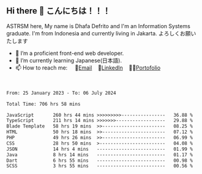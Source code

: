 ## Hi there 👋 こんにちは！！！
ASTRSM here, My name is Dhafa Defrito and I'm an Information Systems graduate. I'm from Indonesia and currently living in Jakarta. よろしくお願いたします

- 🔭 I’m a proficient front-end web developer.
- 🌱 I’m currently learning Japanese(日本語).
- 📫 How to reach me: &nbsp;&nbsp;&nbsp;&nbsp;📧[Email](ddefrito@gmail.com)&nbsp;&nbsp;&nbsp;&nbsp;💼[LinkedIn](https://www.linkedin.com/in/dhafa-defrita-rama-yudistira-9357a9229/)&nbsp;&nbsp;&nbsp;&nbsp;👨‍🎨[Portofolio](https://ddefrito.vercel.app/)
<br>
<!-- <p align="left">
<a href="https://github.com/ASTRSM">
  <img height="180em" src="https://github-readme-stats-eight-theta.vercel.app/api?username=ASTRSM&show_icons=true&theme=dracula&include_all_commits=true&count_private=true"/>
  <img height="180em" src="https://github-readme-stats-eight-theta.vercel.app/api/top-langs/?username=ASTRSM&layout=compact&langs_count=8&theme=dracula"/>
</a>
</p> -->

<!--START_SECTION:waka-->

```txt
From: 25 January 2023 - To: 06 July 2024

Total Time: 706 hrs 58 mins

JavaScript       260 hrs 44 mins >>>>>>>>>----------------   36.88 %
TypeScript       211 hrs 14 mins >>>>>>>------------------   29.88 %
Blade Template   58 hrs 19 mins  >>-----------------------   08.25 %
HTML             50 hrs 18 mins  >>-----------------------   07.12 %
PHP              49 hrs 26 mins  >>-----------------------   06.99 %
CSS              28 hrs 50 mins  >------------------------   04.08 %
JSON             14 hrs 4 mins   -------------------------   01.99 %
Java             8 hrs 14 mins   -------------------------   01.17 %
Dart             6 hrs 55 mins   -------------------------   00.98 %
SCSS             3 hrs 55 mins   -------------------------   00.56 %
```

<!--END_SECTION:waka-->
